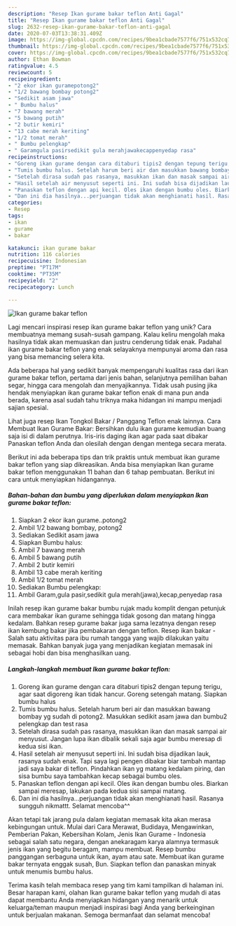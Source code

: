 ```yaml
---
description: "Resep Ikan gurame bakar teflon Anti Gagal"
title: "Resep Ikan gurame bakar teflon Anti Gagal"
slug: 2632-resep-ikan-gurame-bakar-teflon-anti-gagal
date: 2020-07-03T13:38:31.409Z
image: https://img-global.cpcdn.com/recipes/9bea1cbade7577f6/751x532cq70/ikan-gurame-bakar-teflon-foto-resep-utama.jpg
thumbnail: https://img-global.cpcdn.com/recipes/9bea1cbade7577f6/751x532cq70/ikan-gurame-bakar-teflon-foto-resep-utama.jpg
cover: https://img-global.cpcdn.com/recipes/9bea1cbade7577f6/751x532cq70/ikan-gurame-bakar-teflon-foto-resep-utama.jpg
author: Ethan Bowman
ratingvalue: 4.5
reviewcount: 5
recipeingredient:
- "2 ekor ikan guramepotong2"
- "1/2 bawang bombay potong2"
- "Sedikit asam jawa"
- " Bumbu halus"
- "7 bawang merah"
- "5 bawang putih"
- "2 butir kemiri"
- "13 cabe merah keriting"
- "1/2 tomat merah"
- " Bumbu pelengkap"
- " Garamgula pasirsedikit gula merahjawakecappenyedap rasa"
recipeinstructions:
- "Goreng ikan gurame dengan cara ditaburi tipis2 dengan tepung terigu, agar saat digoreng ikan tidak hancur. Goreng setengah matang. Siapkan bumbu halus"
- "Tumis bumbu halus. Setelah harum beri air dan masukkan bawang bombay yg sudah di potong2. Masukkan sedikit asam jawa dan bumbu2 pelengkap dan test rasa"
- "Setelah dirasa sudah pas rasanya, masukkan ikan dan masak sampai air menyusut. Jangan lupa ikan dibalik sekali saja agar bumbu meresap di kedua sisi ikan."
- "Hasil setelah air menyusut seperti ini. Ini sudah bisa dijadikan lauk, rasanya sudah enak. Tapi saya lagi pengen dibakar biar tambah mantap jadi saya bakar di teflon. Pindahkan ikan yg matang kedalam piring, dan sisa bumbu saya tambahkan kecap sebagai bumbu oles."
- "Panaskan teflon dengan api kecil. Oles ikan dengan bumbu oles. Biarkan sampai meresap, lakukan pada kedua sisi sampai matang."
- "Dan ini dia hasilnya...perjuangan tidak akan menghianati hasil. Rasanya sungguh nikmattt. Selamat mencoba^^"
categories:
- Resep
tags:
- ikan
- gurame
- bakar

katakunci: ikan gurame bakar 
nutrition: 116 calories
recipecuisine: Indonesian
preptime: "PT17M"
cooktime: "PT35M"
recipeyield: "2"
recipecategory: Lunch

---
```



![Ikan gurame bakar teflon](https://img-global.cpcdn.com/recipes/9bea1cbade7577f6/751x532cq70/ikan-gurame-bakar-teflon-foto-resep-utama.jpg)

Lagi mencari inspirasi resep ikan gurame bakar teflon yang unik? Cara membuatnya memang susah-susah gampang. Kalau keliru mengolah maka hasilnya tidak akan memuaskan dan justru cenderung tidak enak. Padahal ikan gurame bakar teflon yang enak selayaknya mempunyai aroma dan rasa yang bisa memancing selera kita.

Ada beberapa hal yang sedikit banyak mempengaruhi kualitas rasa dari ikan gurame bakar teflon, pertama dari jenis bahan, selanjutnya pemilihan bahan segar, hingga cara mengolah dan menyajikannya. Tidak usah pusing jika hendak menyiapkan ikan gurame bakar teflon enak di mana pun anda berada, karena asal sudah tahu triknya maka hidangan ini mampu menjadi sajian spesial.

Lihat juga resep Ikan Tongkol Bakar / Panggang Teflon enak lainnya. Cara Membuat Ikan Gurame Bakar: Bersihkan dulu ikan gurame kemudian buang saja isi di dalam perutnya. Iris-iris daging ikan agar pada saat dibakar Panaskan teflon Anda dan olesilah dengan dengan mentega secara merata.


Berikut ini ada beberapa tips dan trik praktis untuk membuat ikan gurame bakar teflon yang siap dikreasikan. Anda bisa menyiapkan Ikan gurame bakar teflon menggunakan 11 bahan dan 6 tahap pembuatan. Berikut ini cara untuk menyiapkan hidangannya.

<!--inarticleads1-->

##### Bahan-bahan dan bumbu yang diperlukan dalam menyiapkan Ikan gurame bakar teflon:

1. Siapkan 2 ekor ikan gurame..potong2
1. Ambil 1/2 bawang bombay, potong2
1. Sediakan Sedikit asam jawa
1. Siapkan  Bumbu halus:
1. Ambil 7 bawang merah
1. Ambil 5 bawang putih
1. Ambil 2 butir kemiri
1. Ambil 13 cabe merah keriting
1. Ambil 1/2 tomat merah
1. Sediakan  Bumbu pelengkap:
1. Ambil  Garam,gula pasir,sedikit gula merah(jawa),kecap,penyedap rasa


Inilah resep ikan gurame bakar bumbu rujak madu komplit dengan petunjuk cara membakar ikan gurame sehingga tidak gosong dan matang hingga kedalam. Bahkan resep gurame bakar juga sama lezatnya dengan resep ikan kembung bakar jika pembakaran dengan teflon. Resep ikan bakar - Salah satu aktivitas para ibu rumah tangga yang wajib dilakukan yaitu memasak. Bahkan banyak juga yang menjadikan kegiatan memasak ini sebagai hobi dan bisa menghasilkan uang. 

<!--inarticleads2-->

##### Langkah-langkah membuat Ikan gurame bakar teflon:

1. Goreng ikan gurame dengan cara ditaburi tipis2 dengan tepung terigu, agar saat digoreng ikan tidak hancur. Goreng setengah matang. Siapkan bumbu halus
1. Tumis bumbu halus. Setelah harum beri air dan masukkan bawang bombay yg sudah di potong2. Masukkan sedikit asam jawa dan bumbu2 pelengkap dan test rasa
1. Setelah dirasa sudah pas rasanya, masukkan ikan dan masak sampai air menyusut. Jangan lupa ikan dibalik sekali saja agar bumbu meresap di kedua sisi ikan.
1. Hasil setelah air menyusut seperti ini. Ini sudah bisa dijadikan lauk, rasanya sudah enak. Tapi saya lagi pengen dibakar biar tambah mantap jadi saya bakar di teflon. Pindahkan ikan yg matang kedalam piring, dan sisa bumbu saya tambahkan kecap sebagai bumbu oles.
1. Panaskan teflon dengan api kecil. Oles ikan dengan bumbu oles. Biarkan sampai meresap, lakukan pada kedua sisi sampai matang.
1. Dan ini dia hasilnya...perjuangan tidak akan menghianati hasil. Rasanya sungguh nikmattt. Selamat mencoba^^


Akan tetapi tak jarang pula dalam kegiatan memasak kita akan merasa kebingungan untuk. Mulai dari Cara Merawat, Budidaya, Mengawinkan, Pemberian Pakan, Kebersihan Kolam, Jenis Ikan Gurame - Indonesia sebagai salah satu negara, dengan anekaragam karya alamnya termasuk jenis ikan yang begitu beragam, mampu membuat. Resep bumbu panggangan serbaguna untuk ikan, ayam atau sate. Membuat ikan gurame bakar ternyata enggak susah, Bun. Siapkan teflon dan panaskan minyak untuk menumis bumbu halus. 

Terima kasih telah membaca resep yang tim kami tampilkan di halaman ini. Besar harapan kami, olahan Ikan gurame bakar teflon yang mudah di atas dapat membantu Anda menyiapkan hidangan yang menarik untuk keluarga/teman maupun menjadi inspirasi bagi Anda yang berkeinginan untuk berjualan makanan. Semoga bermanfaat dan selamat mencoba!
